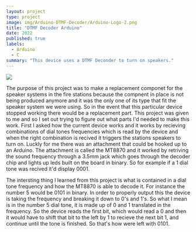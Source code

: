 ```yaml
---
layout: project
type: project
image: img/Arduino-DTMF-Decoder/Arduino-Logo-2.png
title: "DTMF Decoder Arduino"
date: 2022
published: true
labels:
  - Arduino
  - C
summary: "This device uses a DTMF Deconder to turn on speakers."
---
```


<img class="img-fluid" src="..img/Arduino-DTMF-Decoder/Arduino-MT8870-Schematic.jpg">

  The purpose of this project was to make a replacement componet for the speaker systems in the fire stations because the compnent in place is not being produced anymore and it was the only one of its type that fit the speaker system we were using. So in the event that this particular device stopped working there would be a replacement part. This project was given to me and so I set out trying to figure out what parts I'd needed to make this work. First I asked how the current device works and it works by recieving combinations of dial tones frequencies which is read by the device and when the right combination is recived it triggers the stations speakers to turn on. Luckly for me there was an attachment that could be hooked up to an Arduino. The attachment is called the MT8870 and it worked by retriving the sound frequency through a 3.5mm jack which goes through the decoder chip and lights up leds built on the board in binary. So for example if a 1 dial tone was recived it'd display 0001.

  The intersting thing I learned from this project is what is contained in a dial tone frequency and how the MT8870 is able to decode it. For instance the number 5 would be 0101 in binary. In order to properly output this the device is taking the frequency and breaking it down to 0's and 1's. So what I mean is in the number 5 dial tone, it is made up of 0 and 1 translated in the frequency. So the device reads the first bit, which would read a 0 and then it would have to shift that bit to the left by 1 to recieve the next bit 1, and continue until the tone is finished. So that's how were left with 0101.

  
